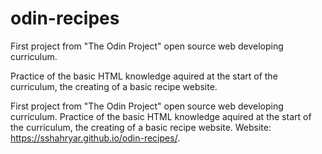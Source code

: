 # odin-recipes

First project from "The Odin Project" open source web developing curriculum. 

Practice of the basic HTML knowledge aquired at the start of the curriculum, the creating of a basic recipe website.

First project from "The Odin Project" open source web developing curriculum. 
Practice of the basic HTML knowledge aquired at the start of the curriculum, the creating of a basic recipe website. Website: https://sshahryar.github.io/odin-recipes/.
